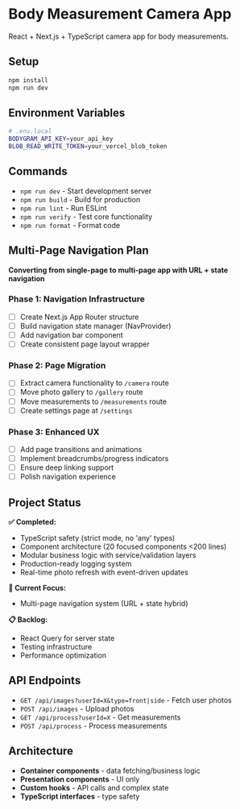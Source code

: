 # Body Measurement Camera App

React + Next.js + TypeScript camera app for body measurements.

## Setup

```bash
npm install
npm run dev
```

## Environment Variables

```bash
# .env.local
BODYGRAM_API_KEY=your_api_key
BLOB_READ_WRITE_TOKEN=your_vercel_blob_token
```

## Commands

- `npm run dev` - Start development server
- `npm run build` - Build for production
- `npm run lint` - Run ESLint
- `npm run verify` - Test core functionality
- `npm run format` - Format code

## Multi-Page Navigation Plan

**Converting from single-page to multi-page app with URL + state navigation**

### Phase 1: Navigation Infrastructure

- [ ] Create Next.js App Router structure
- [ ] Build navigation state manager (NavProvider)
- [ ] Add navigation bar component
- [ ] Create consistent page layout wrapper

### Phase 2: Page Migration

- [ ] Extract camera functionality to `/camera` route
- [ ] Move photo gallery to `/gallery` route
- [ ] Move measurements to `/measurements` route
- [ ] Create settings page at `/settings`

### Phase 3: Enhanced UX

- [ ] Add page transitions and animations
- [ ] Implement breadcrumbs/progress indicators
- [ ] Ensure deep linking support
- [ ] Polish navigation experience

## Project Status

**✅ Completed:**

- TypeScript safety (strict mode, no 'any' types)
- Component architecture (20 focused components <200 lines)
- Modular business logic with service/validation layers
- Production-ready logging system
- Real-time photo refresh with event-driven updates

**🔄 Current Focus:**

- Multi-page navigation system (URL + state hybrid)

**📋 Backlog:**

- React Query for server state
- Testing infrastructure
- Performance optimization

## API Endpoints

- `GET /api/images?userId=X&type=front|side` - Fetch user photos
- `POST /api/images` - Upload photos
- `GET /api/process?userId=X` - Get measurements
- `POST /api/process` - Process measurements

## Architecture

- **Container components** - data fetching/business logic
- **Presentation components** - UI only
- **Custom hooks** - API calls and complex state
- **TypeScript interfaces** - type safety
